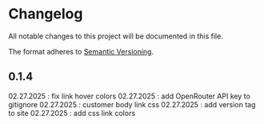 # Changelog
All notable changes to this project will be documented in this file.

The format adheres to [Semantic Versioning](https://semver.org/spec/v2.0.0.html).

## 0.1.4
02.27.2025 : fix link hover colors
02.27.2025 : add OpenRouter API key to gitignore
02.27.2025 : customer body link css
02.27.2025 : add version tag to site
02.27.2025 : add css link colors